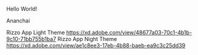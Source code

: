 Hello World!

Ananchai

Rizzo App Light Theme https://xd.adobe.com/view/48677a03-70c1-4b1b-9c10-71bb755b1ba7
Rizzo App Night Theme https://xd.adobe.com/view/ae1c8ee3-17eb-4b88-baeb-ea9c3c25dd39


